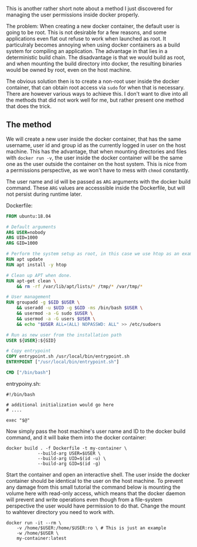 This is another rather short note about a method I just discovered for managing the user permissions inside docker properly.

The problem: When creating a new docker container, the default user is going to be root. This is not desirable for a few reasons, and some applications even flat out refuse to work when launched as root. It particulraly becomes annoying when using docker containers as a build system for compiling an application. The advantage in that lies in a deterministic build chain. The disadvantage is that we would build as root, and when mounting the build directory into docker, the resulting binaries would be owned by root, even on the host machine.

The obvious solution then is to create a non-root user inside the docker container, that can obtain root access via `sudo` for when that is necessary. There are however various ways to achieve this. I don't want to dive into all the methods that did not work well for me, but rather present one method that does the trick.

## The method
We will create a new user inside the docker container, that has the same username, user id and group id as the currently logged in user on the host machine. This has the advantage, that when mounting directories and files with `docker run -v`, the user inside the docker container will be the same one as the user outside the container on the host system. This is nice from a permissions perspective, as we won't have to mess with `chmod` constantly. 

The user name and id will be passed as `ARG` arguments with the docker build command. These `ARG` values are accesssible inside the Dockerfile, but will not persist during runtime later.

Dockerfile:
```dockerfile
FROM ubuntu:18.04

# Default arguments
ARG USER=nobody
ARG UID=1000
ARG GID=1000

# Perform the system setup as root, in this case we use htop as an example
RUN apt update
RUN apt install -y htop

# Clean up APT when done.
RUN apt-get clean \
    && rm -rf /var/lib/apt/lists/* /tmp/* /var/tmp/*

# User management
RUN groupadd -g $GID $USER \
    && useradd -u $UID -g $GID -ms /bin/bash $USER \
    && usermod -a -G sudo $USER \
    && usermod -a -G users $USER \
    && echo "$USER ALL=(ALL) NOPASSWD: ALL" >> /etc/sudoers

# Run as new user from the installation path
USER ${USER}:${GID}

# Copy entrypoint
COPY entrypoint.sh /usr/local/bin/entrypoint.sh
ENTRYPOINT ["/usr/local/bin/entrypoint.sh"]

CMD ["/bin/bash"]
```

entrypoiny.sh:
```shell
#!/bin/bash

# additional initialization would go here
# ....

exec "$@"
```

Now simply pass the host machine's user name and ID to the docker build command, and it will bake them into the docker container:
```shell
docker build . -f Dockerfile -t my-container \
            --build-arg USER=$USER \
            --build-arg UID=$(id -u) \
            --build-arg GID=$(id -g)
```

Start the container and open an interactive shell. The user inside the docker container should be identical to the user on the host machine. To prevent any damage from this small tutorial the command below is mounting the volume here with read-only access, which means that the docker daemon will prevent and write operations even though from a file-system perspective the user would have permission to do that. Change the mount to wahtever directory you need to work with.

```shell
docker run -it --rm \
    -v /home/$USER:/home/$USER:ro \ # This is just an example
    -w /home/$USER \
    my-container:latest
```